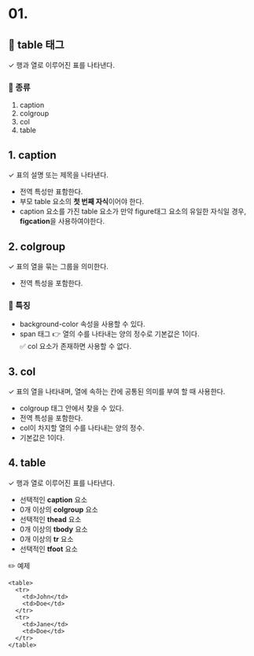 # 01.

## 🌈 table 태그

✓ 행과 열로 이루어진 표를 나타낸다.

### 📌 종류

1. caption
2. colgroup
3. col
4. table

## 1. caption

✓ 표의 설명 또는 제목을 나타낸다.

- 전역 특성만 표함한다.
- 부모 table 요소의 <b>첫 번째 자식</b>이어야 한다.
- caption 요소를 가진 table 요소가 만약 figure태그 요소의 유일한 자식일 경우, <b>figcation</b>을 사용하여야한다.

## 2. colgroup

✓ 표의 열을 묶는 그룹을 의미한다.

- 전역 특성을 포함한다. <br>

### 📌 특징

- background-color 속성을 사용할 수 있다.
- span 태그 👉 열의 수를 나타내는 양의 정수로 기본값은 1이다. <br>✅ col 요소가 존재하면 사용할 수 없다.

## 3. col

✓ 표의 열을 나타내며, 열에 속하는 칸에 공통된 의미를 부여 할 때 사용한다.

- colgroup 태그 안에서 찾을 수 있다.
- 전역 특성을 포함한다.
- col이 차지할 열의 수를 나타내는 양의 정수.
- 기본값은 1이다.

## 4. table

✓ 행과 열로 이루어진 표를 나타낸다.

- 선택적인 <b>caption</b> 요소
- 0개 이상의 <b>colgroup</b> 요소
- 선택적인 <b>thead</b> 요소
- 0개 이상의 <b>tbody</b> 요소
- 0개 이상의 <b>tr</b> 요소
- 선택적인 <b>tfoot</b> 요소

✏️ 예제

```
<table>
  <tr>
    <td>John</td>
    <td>Doe</td>
  </tr>
  <tr>
    <td>Jane</td>
    <td>Doe</td>
  </tr>
</table>
```

